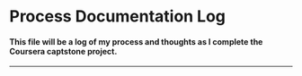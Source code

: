 # Process Documentation Log
#### This file will be a log of my process and thoughts as I complete the Coursera captstone project.
---
